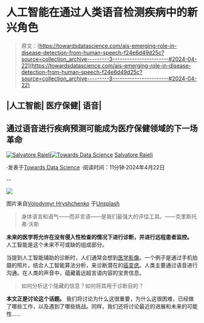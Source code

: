 # 人工智能在通过人类语音检测疾病中的新兴角色

> 原文：[https://towardsdatascience.com/ais-emerging-role-in-disease-detection-from-human-speech-f24e6d49d25c?source=collection_archive---------3-----------------------#2024-04-22](https://towardsdatascience.com/ais-emerging-role-in-disease-detection-from-human-speech-f24e6d49d25c?source=collection_archive---------3-----------------------#2024-04-22)

## |人工智能| 医疗保健| 语音|

## 通过语音进行疾病预测可能成为医疗保健领域的下一场革命

[](https://salvatore-raieli.medium.com/?source=post_page---byline--f24e6d49d25c--------------------------------)[![Salvatore Raieli](../Images/6bb4520e2df40d20283e7283141b5e06.png)](https://salvatore-raieli.medium.com/?source=post_page---byline--f24e6d49d25c--------------------------------)[](https://towardsdatascience.com/?source=post_page---byline--f24e6d49d25c--------------------------------)[![Towards Data Science](../Images/a6ff2676ffcc0c7aad8aaf1d79379785.png)](https://towardsdatascience.com/?source=post_page---byline--f24e6d49d25c--------------------------------) [Salvatore Raieli](https://salvatore-raieli.medium.com/?source=post_page---byline--f24e6d49d25c--------------------------------)

·发表于[Towards Data Science](https://towardsdatascience.com/?source=post_page---byline--f24e6d49d25c--------------------------------) ·阅读时间：11分钟·2024年4月22日

--

![](../Images/427784fab3bb3da8178016998f4dc1f7.png)

图片来自[Volodymyr Hryshchenko](https://unsplash.com/@lunarts?utm_source=medium&utm_medium=referral) 于[Unsplash](https://unsplash.com/?utm_source=medium&utm_medium=referral)

> 身体语言和语气——而非言语——是我们最强大的评估工具。——克里斯托弗·沃斯

**未来的医学将允许在没有侵入性检查的情况下进行诊断，并进行远程患者监控。** 人工智能是这个未来不可或缺的组成部分。

当提到人工智能辅助的诊断时，人们通常会想到[医学影像](https://en.wikipedia.org/wiki/Medical_imaging)。一个例子是通过手机拍摄的照片，结合人工智能算法分析，来诊断潜在的[癌变痣](https://www.sciencedirect.com/science/article/pii/S0022202X23029640)。人类主要通过语音进行沟通。在人类的声音中，蕴藏着远超言语内容的宝贵信息。

> 如何分析这个隐藏的信息？如何将其用于诊断目的？

**本文正是讨论这个话题。** 我们将讨论为什么这很重要，为什么这很困难，已经做了哪些工作，以及遇到了哪些挑战。同样，我们还将讨论最近的进展和未来的可能性……
